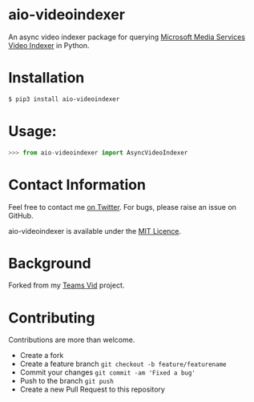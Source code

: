 # aio-videoindexer
An async video indexer package for querying [Microsoft Media Services Video Indexer](https://docs.microsoft.com/en-us/azure/media-services/video-indexer/) in Python.

# Installation
   ```bash
   $ pip3 install aio-videoindexer
   ```


# Usage:
```python
>>> from aio-videoindexer import AsyncVideoIndexer
```

# Contact Information
Feel free to contact me [on Twitter](https://twitter.com/sealjay_clj). For bugs, please raise an issue on GitHub.

aio-videoindexer is available under the [MIT Licence](./LICENCE).

# Background
Forked from my [Teams Vid](https://github.com/sealjay-clj/teams-vid) project.

# Contributing
Contributions are more than welcome.
- Create a fork
- Create a feature branch `git checkout -b feature/featurename`
- Commit your changes `git commit -am 'Fixed a bug'`
- Push to the branch `git push`
- Create a new Pull Request to this repository